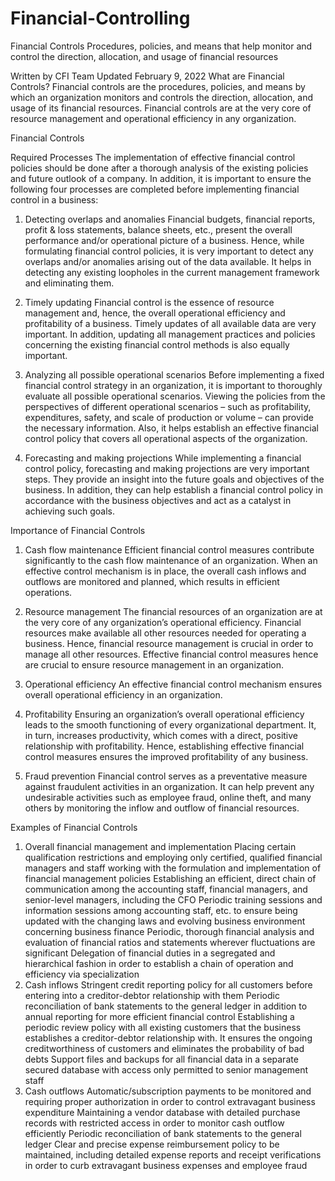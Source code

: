 # Financial-Controlling

Financial Controls
Procedures, policies, and means that help monitor and control the direction, allocation, and usage of financial resources

Written by CFI Team
Updated February 9, 2022
What are Financial Controls?
Financial controls are the procedures, policies, and means by which an organization monitors and controls the direction, allocation, and usage of its financial resources. Financial controls are at the very core of resource management and operational efficiency in any organization.

Financial Controls

Required Processes
The implementation of effective financial control policies should be done after a thorough analysis of the existing policies and future outlook of a company. In addition, it is important to ensure the following four processes are completed before implementing financial control in a business:

1. Detecting overlaps and anomalies
Financial budgets, financial reports, profit & loss statements, balance sheets, etc., present the overall performance and/or operational picture of a business. Hence, while formulating financial control policies, it is very important to detect any overlaps and/or anomalies arising out of the data available. It helps in detecting any existing loopholes in the current management framework and eliminating them.

2. Timely updating
Financial control is the essence of resource management and, hence, the overall operational efficiency and profitability of a business. Timely updates of all available data are very important. In addition, updating all management practices and policies concerning the existing financial control methods is also equally important.

3. Analyzing all possible operational scenarios
Before implementing a fixed financial control strategy in an organization, it is important to thoroughly evaluate all possible operational scenarios. Viewing the policies from the perspectives of different operational scenarios – such as profitability, expenditures, safety, and scale of production or volume – can provide the necessary information. Also, it helps establish an effective financial control policy that covers all operational aspects of the organization.

4. Forecasting and making projections
While implementing a financial control policy, forecasting and making projections are very important steps. They provide an insight into the future goals and objectives of the business. In addition, they can help establish a financial control policy in accordance with the business objectives and act as a catalyst in achieving such goals.

Importance of Financial Controls
1. Cash flow maintenance
Efficient financial control measures contribute significantly to the cash flow maintenance of an organization. When an effective control mechanism is in place, the overall cash inflows and outflows are monitored and planned, which results in efficient operations.

2. Resource management
The financial resources of an organization are at the very core of any organization’s operational efficiency. Financial resources make available all other resources needed for operating a business. Hence, financial resource management is crucial in order to manage all other resources. Effective financial control measures hence are crucial to ensure resource management in an organization.

3. Operational efficiency
An effective financial control mechanism ensures overall operational efficiency in an organization.

4. Profitability
Ensuring an organization’s overall operational efficiency leads to the smooth functioning of every organizational department. It, in turn, increases productivity, which comes with a direct, positive relationship with profitability. Hence, establishing effective financial control measures ensures the improved profitability of any business.

5. Fraud prevention
Financial control serves as a preventative measure against fraudulent activities in an organization. It can help prevent any undesirable activities such as employee fraud, online theft, and many others by monitoring the inflow and outflow of financial resources.

Examples of Financial Controls
1. Overall financial management and implementation
Placing certain qualification restrictions and employing only certified, qualified financial managers and staff working with the formulation and implementation of financial management policies
Establishing an efficient, direct chain of communication among the accounting staff, financial managers, and senior-level managers, including the CFO
Periodic training sessions and information sessions among accounting staff, etc. to ensure being updated with the changing laws and evolving business environment concerning business finance
Periodic, thorough financial analysis and evaluation of financial ratios and statements wherever fluctuations are significant
Delegation of financial duties in a segregated and hierarchical fashion in order to establish a chain of operation and efficiency via specialization
2. Cash inflows
Stringent credit reporting policy for all customers before entering into a creditor-debtor relationship with them
Periodic reconciliation of bank statements to the general ledger in addition to annual reporting for more efficient financial control
Establishing a periodic review policy with all existing customers that the business establishes a creditor-debtor relationship with. It ensures the ongoing creditworthiness of customers and eliminates the probability of bad debts
Support files and backups for all financial data in a separate secured database with access only permitted to senior management staff
3. Cash outflows
Automatic/subscription payments to be monitored and requiring proper authorization in order to control extravagant business expenditure
Maintaining a vendor database with detailed purchase records with restricted access in order to monitor cash outflow efficiently
Periodic reconciliation of bank statements to the general ledger
Clear and precise expense reimbursement policy to be maintained, including detailed expense reports and receipt verifications in order to curb extravagant business expenses and employee fraud
